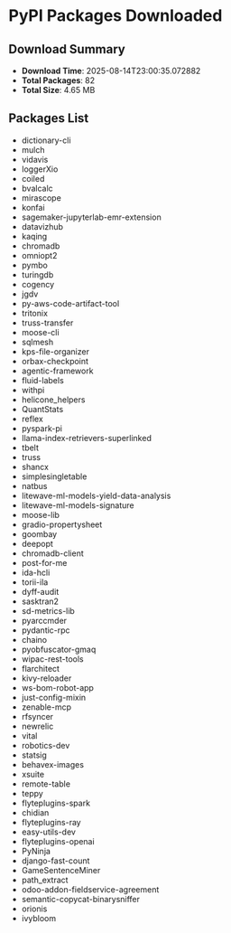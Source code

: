 # PyPI Packages Downloaded

## Download Summary
- **Download Time**: 2025-08-14T23:00:35.072882
- **Total Packages**: 82
- **Total Size**: 4.65 MB

## Packages List
- dictionary-cli
- mulch
- vidavis
- loggerXio
- coiled
- bvalcalc
- mirascope
- konfai
- sagemaker-jupyterlab-emr-extension
- datavizhub
- kaqing
- chromadb
- omniopt2
- pymbo
- turingdb
- cogency
- jgdv
- py-aws-code-artifact-tool
- tritonix
- truss-transfer
- moose-cli
- sqlmesh
- kps-file-organizer
- orbax-checkpoint
- agentic-framework
- fluid-labels
- withpi
- helicone_helpers
- QuantStats
- reflex
- pyspark-pi
- llama-index-retrievers-superlinked
- tbelt
- truss
- shancx
- simplesingletable
- natbus
- litewave-ml-models-yield-data-analysis
- litewave-ml-models-signature
- moose-lib
- gradio-propertysheet
- goombay
- deepopt
- chromadb-client
- post-for-me
- ida-hcli
- torii-ila
- dyff-audit
- sasktran2
- sd-metrics-lib
- pyarccmder
- pydantic-rpc
- chaino
- pyobfuscator-gmaq
- wipac-rest-tools
- flarchitect
- kivy-reloader
- ws-bom-robot-app
- just-config-mixin
- zenable-mcp
- rfsyncer
- newrelic
- vital
- robotics-dev
- statsig
- behavex-images
- xsuite
- remote-table
- teppy
- flyteplugins-spark
- chidian
- flyteplugins-ray
- easy-utils-dev
- flyteplugins-openai
- PyNinja
- django-fast-count
- GameSentenceMiner
- path_extract
- odoo-addon-fieldservice-agreement
- semantic-copycat-binarysniffer
- orionis
- ivybloom
